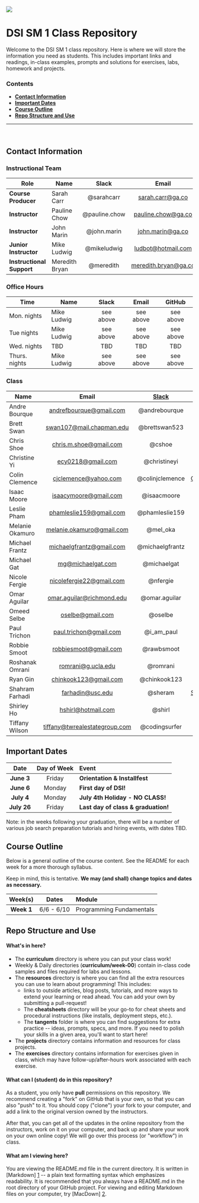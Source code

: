 # ![](https://ga-dash.s3.amazonaws.com/production/assets/logo-9f88ae6c9c3871690e33280fcf557f33.png)
# DSI SM 1 Class Repository

Welcome to the DSI SM 1 class repository. Here is where
we will store the information you need as students. This includes important
links and readings, in-class examples, prompts and solutions for exercises,
labs, homework and projects.

<!--In order to submit your homework to this repo and share it with your
instructional team and classmates, please follow the
**[Homework Submission Process](homework_submission_process.md)**
*[note: this document has not been uploaded yet]*. -->

### Contents

- [**Contact Information**](#contact-information)
- [**Important Dates**](#important-dates)
- [**Course Outline**](#course-outline)
- [**Repo Structure and Use**](#repo-structure-and-use)

---

<br>

## Contact Information

### Instructional Team

| Role                      | Name               | Slack               | Email                    | GitHub                 |
|---------------------------|--------------------|:-------------------:|:------------------------:|:----------------------:|
| **Course Producer**       | Sarah Carr         | @sarahcarr          | sarah.carr@ga.co         | [sarahcarr][sarahcarr] |
| **Instructor**            | Pauline Chow       | @pauline.chow       | pauline.chow@ga.co       | [pauline][pauline]     |
| **Instructor**            | John Marin         | @john.marin         | john.marin@ga.co         | [j-a-marin][j-a-marin] |
| **Junior Instructor**     | Mike Ludwig        | @mikeludwig         | ludbot@hotmail.com       | [mikeludwig][mikeludwig] |
| **Instructional Support** | Meredith Bryan     | @meredith           | meredith.bryan@ga.co     | [mer8][mer8]           |

[sarahcarr]: https://github.com/SarahCarr
[pauline]:   https://github.com/powchow
[j-a-marin]: https://github.com/j-a-marin
[mikeludwig]: https://github.com/mikeludwig
[mer8]:      https://github.com/mer8  

### Office Hours

| Time           | Name            | Slack      | Email                   | GitHub                                        |
|----------------|-----------------|:----------:|:-----------------------:|:---------------------------------------------:|
| Mon. nights    | Mike Ludwig     | see above  | see above               | see above                                     |
| Tue  nights    | Mike Ludwig     | see above  | see above               | see above                                     |
| Wed. nights    | TBD             | TBD        | TBD                     | TBD                                           |
| Thurs. nights  | Mike Ludwig     | see above  | see above               | see above                                     | 



### Class

| Name                 | Email                          | [Slack](https://ga-students.slack.com) | GitHub             |
|----------------------|:------------------------------:|:-----------------:|:---------------------------------------:|
| Andre Bourque	       | andrefbourque@gmail.com        | @andrebourque     | [andrebourque](https://github.com/andrebourque)
| Brett	Swan	         | swan107@mail.chapman.edu       | @brettswan523     | [brettswan](https://github.com/brettswan)
| Chris	Shoe	         | chris.m.shoe@gmail.com         | @cshoe            | [Mithers](https://github.com/Mithers)
| Christine	Yi	       | ecy0218@gmail.com              | @christineyi      | [christineyi](https://github.com/christineyi)
| Colin	Clemence	     | cjclemence@yahoo.com           | @colinjclemence   | [ColinJClemence](https://github.com/ColinJClemence)
| Isaac	Moore	         | isaacymoore@gmail.com          | @isaacmoore       | [isaacmoore](https://github.com/isaacmoore)
| Leslie Pham          | phamleslie159@gmail.com        | @phamleslie159    | [phamleslie159](https://github.com/phamleslie159)
| Melanie Okamuro      | melanie.okamuro@gmail.com      | @mel_oka          | [mel-oka](https://github.com/mel-oka)
| Michael	Frantz       | michaelgfrantz@gmail.com       | @michaelgfrantz   | [mgfrantz](https://github.com/mgfrantz)
| Michael	Gat          | mg@michaelgat.com              | @michaelgat       | [michaelgat](https://github.com/michaelgat)
| Nicole Fergie        | nicolefergie22@gmail.com       | @nfergie          | [nfergie](https://github.com/nfergie)
| Omar Aguilar         | omar.aguilar@richmond.edu      | @omar.aguilar     | [OmarAguilar](https://github.com/OmarAguilar)
| Omeed	Selbe          | oselbe@gmail.com               | @oselbe           | [oselbe](https://github.com/oselbe)
| Paul Trichon         | paul.trichon@gmail.com         | @i_am_paul        | [ophiuchus44](https://github.com/ophiuchus44)
| Robbie Smoot         | robbiesmoot@gmail.com          | @rawbsmoot        | [rawbsmoot](https://github.com/rawbsmoot)
| Roshanak Omrani      | romrani@g.ucla.edu             | @romrani          | [romrani](https://github.com/romrani)			
| Ryan	Gin            | chinkook123@gmail.com          | @chinkook123      | [chinkook123](https://github.com/chinkook123)
| Shahram Farhadi      | farhadin@usc.edu               | @sheram           | [ShahramFarhadi](https://github.com/ShahramFarhadi)
| Shirley	Ho           | hshirl@hotmail.com             | @shirl            | [hshirl](https://github.com/hshirl)			
| Tiffany	Wilson       | tiffany@twrealestategroup.com  | @codingsurfer     | [CodingSurfer](https://github.com/CodingSurfer)


## Important Dates

| Date             | Day of Week | Event |
|:----------------:|:-----------:|:------|
| **June 3**       | Friday      | **Orientation & Installfest**       |
| **June 6**       | Monday      | **First day of DSI!**               |
| **July 4**       | Monday      | **July 4th Holiday - NO CLASS!**    |
| **July 26**      | Friday      | **Last day of class & graduation!** |


Note: in the weeks following your graduation, there will be a number of various
job search preparation tutorials and hiring events, with dates TBD.

## Course Outline

Below is a general outline of the course content. See the README for each week for a more thorough syllabus.

Keep in mind, this is tentative. **We may (and shall) change topics and dates as necessary.**

| Week(s)     | Dates         | Module                         |
|:-----------:|:-------------:|:-------------------------------|
| **Week 1**  | 6/6 - 6/10     | Programming Fundamentals         |


## Repo Structure and Use

#### What's in here?

- The **curriculum** directory is where you can put your class work!
- Weekly & Daily directories (**curriculum/week-00**) contain in-class code samples and
  files required for labs and lessons.
- The **resources** directory is where you can find all the extra resources you
  can use to learn about programming! This includes:
  - links to outside articles, blog posts, tutorials, and more ways to extend
    your learning or read ahead. You can add your own by submitting a pull-request!
  - The **cheatsheets** directory will be your go-to for cheat sheets and
    procedural instructions (like installs, deployment steps, etc.).
  - The **tangents** folder is where you can find suggestions for extra
    practice -- ideas, prompts, specs, and more. If you need to polish your
    skills in a given area, you'll want to start here!
- The **projects** directory contains information and resources for class
  projects.
- The **exercises** directory contains information for exercises given in class, which
  may have follow-up/after-hours work associated with each exercise. 

#### What can I (student) do in this repository?

As a student, you only have **pull** permissions on this repository. We recommend
creating a "fork" on GitHub that is your own, so that you can also "push" to it.
You should copy ("clone") your fork to your computer, and add a link to the
original version owned by the instructors.

After that, you can get all of the updates in the online repository from the
instructors, work on it on your computer, and back up and share your work on
your own online copy! We will go over this process (or "workflow") in class.

#### What am I viewing here?

You are viewing the README.md file in the current directory. It is written in
[Markdown] [1] -- a plain text formatting syntax which emphasizes readability.
It is recommended that you always have a README.md in the root directory of
your GitHub project. For viewing and editing Markdown files on your
computer, try [MacDown] [2].

[1]: http://daringfireball.net/projects/markdown/    "Markdown"
[2]: http://macdown.uranusjr.com/                    "MacDown"
